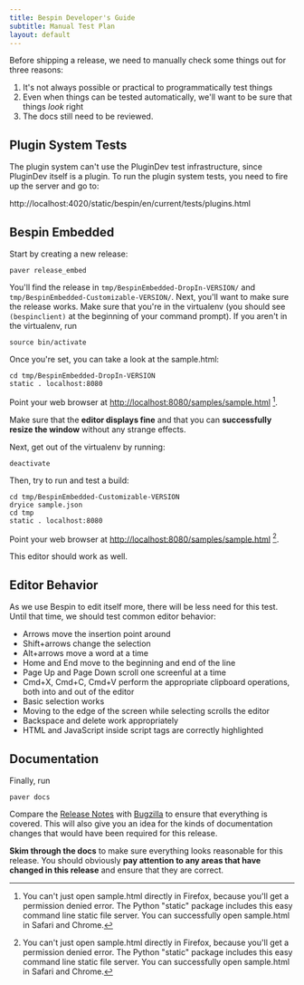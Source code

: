 ```yaml
---
title: Bespin Developer's Guide
subtitle: Manual Test Plan
layout: default
---
```


Before shipping a release, we need to manually check some things out for three 
reasons:

1. It's not always possible or practical to programmatically test things
2. Even when things can be tested automatically, we'll want to be sure that 
   things *look* right
3. The docs still need to be reviewed.

## Plugin System Tests ##

The plugin system can't use the PluginDev test infrastructure, since PluginDev
itself is a plugin. To run the plugin system tests, you need to fire up
the server and go to:

http://localhost:4020/static/bespin/en/current/tests/plugins.html

## Bespin Embedded ##

Start by creating a new release:

    paver release_embed

You'll find the release in `tmp/BespinEmbedded-DropIn-VERSION/` and
`tmp/BespinEmbedded-Customizable-VERSION/`. Next, you'll want 
to make sure the release works. Make sure that you're in the virtualenv (you 
should see `(bespinclient)` at the beginning of your command prompt).
If you aren't in the virtualenv, run

    source bin/activate

Once you're set, you can take a look at the sample.html:

    cd tmp/BespinEmbedded-DropIn-VERSION
    static . localhost:8080

Point your web browser at [http://localhost:8080/samples/sample.html](http://localhost:8080/samples/sample.html) [^1].

Make sure that the **editor displays fine** and that you can **successfully resize 
the window** without any strange effects.

Next, get out of the virtualenv by running:

    deactivate

Then, try to run and test a build:

    cd tmp/BespinEmbedded-Customizable-VERSION
    dryice sample.json
    cd tmp
    static . localhost:8080

Point your web browser at [http://localhost:8080/samples/sample.html](http://localhost:8080/samples/sample.html) [^1].

This editor should work as well.

## Editor Behavior ##

As we use Bespin to edit itself more, there will be less need for this test.
Until that time, we should test common editor behavior:

* Arrows move the insertion point around
* Shift+arrows change the selection
* Alt+arrows move a word at a time
* Home and End move to the beginning and end of the line
* Page Up and Page Down scroll one screenful at a time
* Cmd+X, Cmd+C, Cmd+V perform the appropriate clipboard operations, both into
  and out of the editor
* Basic selection works
* Moving to the edge of the screen while selecting scrolls the editor
* Backspace and delete work appropriately
* HTML and JavaScript inside script tags are correctly highlighted

## Documentation ##

Finally, run

    paver docs

Compare the [Release Notes][] with [Bugzilla](https://bugzilla.mozilla.org/) to
ensure that everything is covered. This will also give you an idea for the kinds
of documentation changes that would have been required for this release.

**Skim through the docs** to make sure everything looks reasonable for this
release. You should obviously **pay attention to any areas that have changed
in this release** and ensure that they are correct.

[^1]: You can't just open sample.html directly in Firefox, because you'll get 
    a permission denied error. The Python "static" package includes this easy
    command line static file server. You can successfully open sample.html
    in Safari and Chrome.

[Release Notes]: ../releases/index.html
